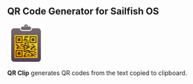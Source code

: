 ## QR Code Generator for Sailfish OS

![icon](icons/86x86/harbour-qrclip.png)

**QR Clip** generates QR codes from the text copied to clipboard.
